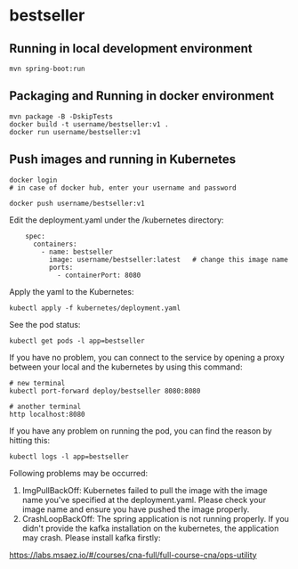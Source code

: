 # bestseller

## Running in local development environment

```
mvn spring-boot:run
```

## Packaging and Running in docker environment

```
mvn package -B -DskipTests
docker build -t username/bestseller:v1 .
docker run username/bestseller:v1
```

## Push images and running in Kubernetes

```
docker login 
# in case of docker hub, enter your username and password

docker push username/bestseller:v1
```

Edit the deployment.yaml under the /kubernetes directory:
```
    spec:
      containers:
        - name: bestseller
          image: username/bestseller:latest   # change this image name
          ports:
            - containerPort: 8080

```

Apply the yaml to the Kubernetes:
```
kubectl apply -f kubernetes/deployment.yaml
```

See the pod status:
```
kubectl get pods -l app=bestseller
```

If you have no problem, you can connect to the service by opening a proxy between your local and the kubernetes by using this command:
```
# new terminal
kubectl port-forward deploy/bestseller 8080:8080

# another terminal
http localhost:8080
```

If you have any problem on running the pod, you can find the reason by hitting this:
```
kubectl logs -l app=bestseller
```

Following problems may be occurred:

1. ImgPullBackOff:  Kubernetes failed to pull the image with the image name you've specified at the deployment.yaml. Please check your image name and ensure you have pushed the image properly.
1. CrashLoopBackOff: The spring application is not running properly. If you didn't provide the kafka installation on the kubernetes, the application may crash. Please install kafka firstly:

https://labs.msaez.io/#/courses/cna-full/full-course-cna/ops-utility


